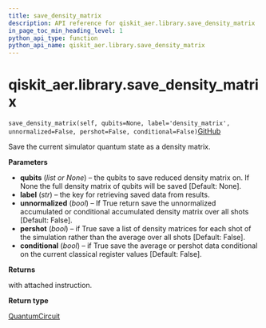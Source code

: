 ```yaml
---
title: save_density_matrix
description: API reference for qiskit_aer.library.save_density_matrix
in_page_toc_min_heading_level: 1
python_api_type: function
python_api_name: qiskit_aer.library.save_density_matrix
---
```


# qiskit\_aer.library.save\_density\_matrix

<span id="qiskit_aer.library.save_density_matrix" />

`save_density_matrix(self, qubits=None, label='density_matrix', unnormalized=False, pershot=False, conditional=False)`[GitHub](https://github.com/qiskit/qiskit/tree/stable/0.41/qiskit_aer/library/save_instructions/save_density_matrix.py "view source code")

Save the current simulator quantum state as a density matrix.

**Parameters**

*   **qubits** (*list or None*) – the qubits to save reduced density matrix on. If None the full density matrix of qubits will be saved \[Default: None].
*   **label** (*str*) – the key for retrieving saved data from results.
*   **unnormalized** (*bool*) – If True return save the unnormalized accumulated or conditional accumulated density matrix over all shots \[Default: False].
*   **pershot** (*bool*) – if True save a list of density matrices for each shot of the simulation rather than the average over all shots \[Default: False].
*   **conditional** (*bool*) – if True save the average or pershot data conditional on the current classical register values \[Default: False].

**Returns**

with attached instruction.

**Return type**

[QuantumCircuit](qiskit.circuit.QuantumCircuit "qiskit.circuit.QuantumCircuit")

